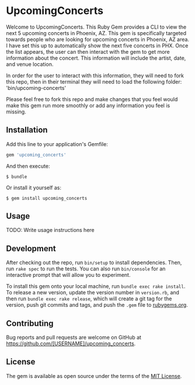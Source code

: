 # UpcomingConcerts

Welcome to UpcomingConcerts. This Ruby Gem provides a CLI to view the next 5 upcoming concerts in Phoenix, AZ. This gem is specifically targeted towards people who are looking for upcoming concerts in Phoenix, AZ area. I have set this up to automatically show the next five concerts in PHX. Once the list appears, the user can then interact with the gem to get more information about the concert. This information will include the artist,
date, and venue location.

In order for the user to interact with this information, they will need to fork this repo, then in their
terminal they will need to load the following folder: 'bin/upcoming-concerts'

Please feel free to fork this repo and make changes that you feel would make this gem run more smoothly or 
add any information you feel is missing.

## Installation

Add this line to your application's Gemfile:

```ruby
gem 'upcoming_concerts'
```

And then execute:

    $ bundle

Or install it yourself as:

    $ gem install upcoming_concerts

## Usage

TODO: Write usage instructions here

## Development

After checking out the repo, run `bin/setup` to install dependencies. Then, run `rake spec` to run the tests. You can also run `bin/console` for an interactive prompt that will allow you to experiment.

To install this gem onto your local machine, run `bundle exec rake install`. To release a new version, update the version number in `version.rb`, and then run `bundle exec rake release`, which will create a git tag for the version, push git commits and tags, and push the `.gem` file to [rubygems.org](https://rubygems.org).

## Contributing

Bug reports and pull requests are welcome on GitHub at https://github.com/[USERNAME]/upcoming_concerts.


## License

The gem is available as open source under the terms of the [MIT License](http://opensource.org/licenses/MIT).

